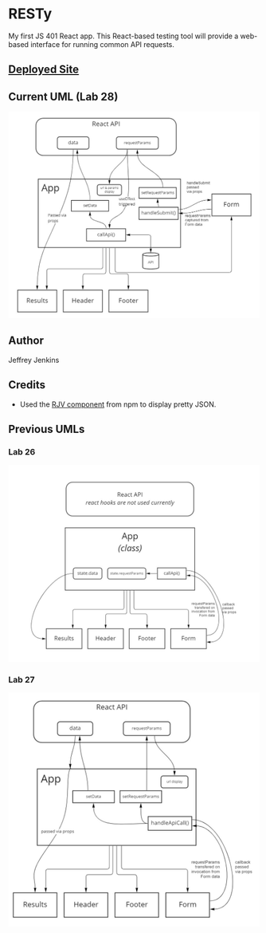 # RESTy

My first JS 401 React app. This React-based testing tool will provide a web-based interface for running common API requests.

## [Deployed Site](https://jeffreyjtech.github.io/resty/)

## Current UML (Lab 28)

![My UML showing how props and state are being used in the Lab 28 version](./assets/lab-28-uml.jpg)

## Author

Jeffrey Jenkins

## Credits

- Used the [RJV component](https://www.npmjs.com/package/react-json-view) from npm to display pretty JSON.

## Previous UMLs

### Lab 26

![My UML showing how props and state are being used in the Lab 26 version](./assets/lab-26-uml.jpg)

### Lab 27

![My UML showing how props and state are being used in the Lab 27 version](./assets/lab-27-uml.jpg)
